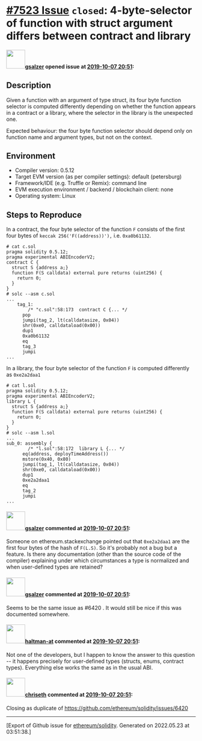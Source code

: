 # [\#7523 Issue](https://github.com/ethereum/solidity/issues/7523) `closed`: 4-byte-selector of function with struct argument differs between contract and library

#### <img src="https://avatars.githubusercontent.com/u/13353518?u=cdbfeabd415bfe3743790d8549ec9e04a83d5dbd&v=4" width="50">[gsalzer](https://github.com/gsalzer) opened issue at [2019-10-07 20:51](https://github.com/ethereum/solidity/issues/7523):

## Description

Given a function with an argument of type struct, its four byte function selector is computed differently depending on whether the function appears in a contract or a library, where the selector in the library is the unexpected one.

Expected behaviour: the four byte function selector should depend only on function name and argument types, but not on the context.

## Environment

- Compiler version: 0.5.12
- Target EVM version (as per compiler settings): default (petersburg)
- Framework/IDE (e.g. Truffle or Remix): command line
- EVM execution environment / backend / blockchain client: none
- Operating system: Linux

## Steps to Reproduce

In a contract, the four byte selector of the function `F` consists of the first four bytes of `keccak 256('F((address))'),` i.e. `0xa0b61132`.

```
# cat c.sol
pragma solidity 0.5.12;
pragma experimental ABIEncoderV2;
contract C {
  struct S {address a;}
  function F(S calldata) external pure returns (uint256) {
    return 0;
  }
}
# solc --asm c.sol
...
    tag_1:
        /* "c.sol":58:173  contract C {... */
      pop
      jumpi(tag_2, lt(calldatasize, 0x04))
      shr(0xe0, calldataload(0x00))
      dup1
      0xa0b61132
      eq
      tag_3
      jumpi
...
```

In a library, the four byte selector of the function `F` is computed differently as `0xe2a2daa1`

```
# cat l.sol
pragma solidity 0.5.12;
pragma experimental ABIEncoderV2;
library L {
  struct S {address a;}
  function F(S calldata) external pure returns (uint256) {
    return 0;
  }
}
# solc --asm l.sol
...
sub_0: assembly {
        /* "l.sol":58:172  library L {... */
      eq(address, deployTimeAddress())
      mstore(0x40, 0x80)
      jumpi(tag_1, lt(calldatasize, 0x04))
      shr(0xe0, calldataload(0x00))
      dup1
      0xe2a2daa1
      eq
      tag_2
      jumpi
...
```


#### <img src="https://avatars.githubusercontent.com/u/13353518?u=cdbfeabd415bfe3743790d8549ec9e04a83d5dbd&v=4" width="50">[gsalzer](https://github.com/gsalzer) commented at [2019-10-07 20:51](https://github.com/ethereum/solidity/issues/7523#issuecomment-539926897):

Someone on ethereum.stackexchange pointed out that `0xe2a2daa1` are the first four bytes of the hash of `F(L.S)`. So it's probably not a bug but a feature. Is there any documentation (other than the source code of the compiler) explaining under which circumstances a type is normalized and when user-defined types are retained?

#### <img src="https://avatars.githubusercontent.com/u/13353518?u=cdbfeabd415bfe3743790d8549ec9e04a83d5dbd&v=4" width="50">[gsalzer](https://github.com/gsalzer) commented at [2019-10-07 20:51](https://github.com/ethereum/solidity/issues/7523#issuecomment-540158579):

Seems to be the same issue as #6420 .
It would still be nice if this was documented somewhere.

#### <img src="https://avatars.githubusercontent.com/u/35589221?v=4" width="50">[haltman-at](https://github.com/haltman-at) commented at [2019-10-07 20:51](https://github.com/ethereum/solidity/issues/7523#issuecomment-542413791):

Not one of the developers, but I happen to know the answer to this question -- it happens precisely for user-defined types (structs, enums, contract types).  Everything else works the same as in the usual ABI.

#### <img src="https://avatars.githubusercontent.com/u/9073706?v=4" width="50">[chriseth](https://github.com/chriseth) commented at [2019-10-07 20:51](https://github.com/ethereum/solidity/issues/7523#issuecomment-542557341):

Closing as duplicate of https://github.com/ethereum/solidity/issues/6420


-------------------------------------------------------------------------------



[Export of Github issue for [ethereum/solidity](https://github.com/ethereum/solidity). Generated on 2022.05.23 at 03:51:38.]
